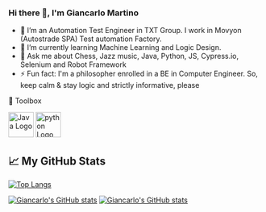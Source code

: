 ### Hi there 👋, I'm Giancarlo Martino

- 🔭 I’m an Automation Test Engineer in TXT Group. I work in Movyon (Autostrade SPA) Test automation Factory.
- 🌱 I’m currently learning Machine Learning and Logic Design.
- 💬 Ask me about Chess, Jazz music, Java, Python, JS, Cypress.io, Selenium and Robot Framework
- ⚡ Fun fact: I'm a philosopher enrolled in a BE in Computer Engineer. 
So, keep calm & stay logic and strictly informative, please



🧰 Toolbox 

<img src="https://cdn.worldvectorlogo.com/logos/java.svg" alt="Java Logo" width="50" height="50"/> 
<img src="https://cdn.worldvectorlogo.com/logos/python-4.svg" alt="python Logo" width="50" height="50"/>


## &#x1f4c8; My GitHub Stats

[![Top Langs](https://github-readme-stats.vercel.app/api/top-langs/?username=GiancarloMartino&hide=html,css,Cmake,makefile&theme=radical)](https://github.com/GiancarloMartino/github-readme-stats) 

[![Giancarlo's GitHub stats](https://github-readme-stats.vercel.app/api?username=GiancarloMartino&theme=radical)](https://github.com/GiancarloMartino/github-readme-stats) 
[![Giancarlo's GitHub stats](https://github-readme-stats.vercel.app/api?username=GianMartinoEntando&theme=radical)](https://github.com/GiancarloMartino/github-readme-stats) 
